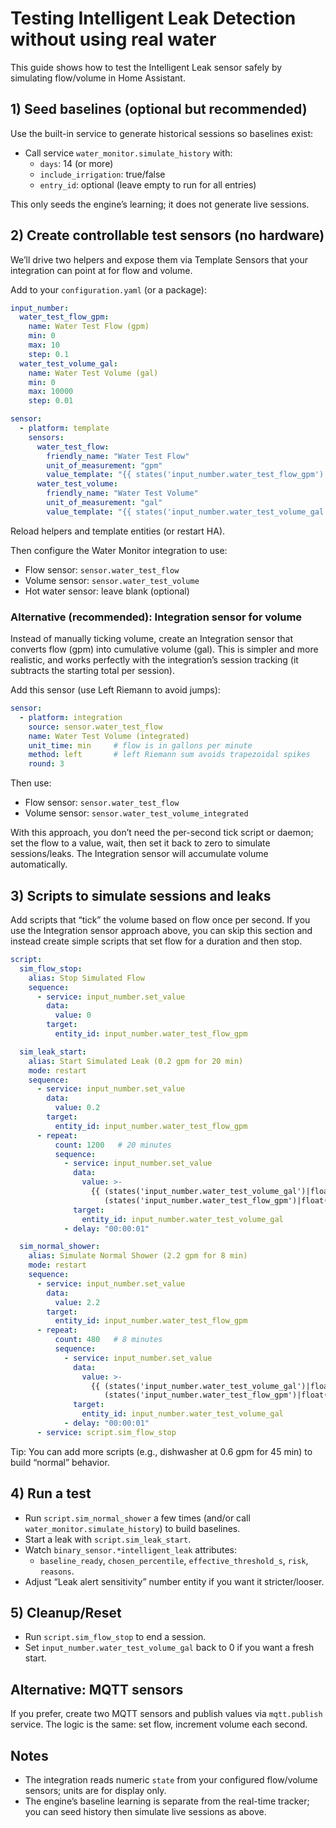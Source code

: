 # Testing Intelligent Leak Detection without using real water

This guide shows how to test the Intelligent Leak sensor safely by simulating flow/volume in Home Assistant.

## 1) Seed baselines (optional but recommended)
Use the built-in service to generate historical sessions so baselines exist:

- Call service `water_monitor.simulate_history` with:
  - `days`: 14 (or more)
  - `include_irrigation`: true/false
  - `entry_id`: optional (leave empty to run for all entries)

This only seeds the engine’s learning; it does not generate live sessions.

## 2) Create controllable test sensors (no hardware)
We’ll drive two helpers and expose them via Template Sensors that your integration can point at for flow and volume.

Add to your `configuration.yaml` (or a package):

```yaml
input_number:
  water_test_flow_gpm:
    name: Water Test Flow (gpm)
    min: 0
    max: 10
    step: 0.1
  water_test_volume_gal:
    name: Water Test Volume (gal)
    min: 0
    max: 10000
    step: 0.01

sensor:
  - platform: template
    sensors:
      water_test_flow:
        friendly_name: "Water Test Flow"
        unit_of_measurement: "gpm"
        value_template: "{{ states('input_number.water_test_flow_gpm') | float(0) }}"
      water_test_volume:
        friendly_name: "Water Test Volume"
        unit_of_measurement: "gal"
        value_template: "{{ states('input_number.water_test_volume_gal') | float(0) }}"
```

Reload helpers and template entities (or restart HA).

Then configure the Water Monitor integration to use:
- Flow sensor: `sensor.water_test_flow`
- Volume sensor: `sensor.water_test_volume`
- Hot water sensor: leave blank (optional)

### Alternative (recommended): Integration sensor for volume
Instead of manually ticking volume, create an Integration sensor that converts flow (gpm) into cumulative volume (gal). This is simpler and more realistic, and works perfectly with the integration’s session tracking (it subtracts the starting total per session).

Add this sensor (use Left Riemann to avoid jumps):

```yaml
sensor:
  - platform: integration
    source: sensor.water_test_flow
    name: Water Test Volume (integrated)
    unit_time: min     # flow is in gallons per minute
    method: left       # left Riemann sum avoids trapezoidal spikes
    round: 3
```

Then use:
- Flow sensor: `sensor.water_test_flow`
- Volume sensor: `sensor.water_test_volume_integrated`

With this approach, you don’t need the per-second tick script or daemon; set the flow to a value, wait, then set it back to zero to simulate sessions/leaks. The Integration sensor will accumulate volume automatically.

## 3) Scripts to simulate sessions and leaks
Add scripts that “tick” the volume based on flow once per second. If you use the Integration sensor approach above, you can skip this section and instead create simple scripts that set flow for a duration and then stop.

```yaml
script:
  sim_flow_stop:
    alias: Stop Simulated Flow
    sequence:
      - service: input_number.set_value
        data:
          value: 0
        target:
          entity_id: input_number.water_test_flow_gpm

  sim_leak_start:
    alias: Start Simulated Leak (0.2 gpm for 20 min)
    mode: restart
    sequence:
      - service: input_number.set_value
        data:
          value: 0.2
        target:
          entity_id: input_number.water_test_flow_gpm
      - repeat:
          count: 1200   # 20 minutes
          sequence:
            - service: input_number.set_value
              data:
                value: >-
                  {{ (states('input_number.water_test_volume_gal')|float(0)) +
                     (states('input_number.water_test_flow_gpm')|float(0) / 60.0) }}
              target:
                entity_id: input_number.water_test_volume_gal
            - delay: "00:00:01"

  sim_normal_shower:
    alias: Simulate Normal Shower (2.2 gpm for 8 min)
    mode: restart
    sequence:
      - service: input_number.set_value
        data:
          value: 2.2
        target:
          entity_id: input_number.water_test_flow_gpm
      - repeat:
          count: 480   # 8 minutes
          sequence:
            - service: input_number.set_value
              data:
                value: >-
                  {{ (states('input_number.water_test_volume_gal')|float(0)) +
                     (states('input_number.water_test_flow_gpm')|float(0) / 60.0) }}
              target:
                entity_id: input_number.water_test_volume_gal
            - delay: "00:00:01"
      - service: script.sim_flow_stop
```

Tip: You can add more scripts (e.g., dishwasher at 0.6 gpm for 45 min) to build “normal” behavior.

## 4) Run a test
- Run `script.sim_normal_shower` a few times (and/or call `water_monitor.simulate_history`) to build baselines.
- Start a leak with `script.sim_leak_start`.
- Watch `binary_sensor.*intelligent_leak` attributes:
  - `baseline_ready`, `chosen_percentile`, `effective_threshold_s`, `risk`, `reasons`.
- Adjust “Leak alert sensitivity” number entity if you want it stricter/looser.

## 5) Cleanup/Reset
- Run `script.sim_flow_stop` to end a session.
- Set `input_number.water_test_volume_gal` back to 0 if you want a fresh start.

## Alternative: MQTT sensors
If you prefer, create two MQTT sensors and publish values via `mqtt.publish` service. The logic is the same: set flow, increment volume each second.

## Notes
- The integration reads numeric `state` from your configured flow/volume sensors; units are for display only.
- The engine’s baseline learning is separate from the real-time tracker; you can seed history then simulate live sessions as above.
